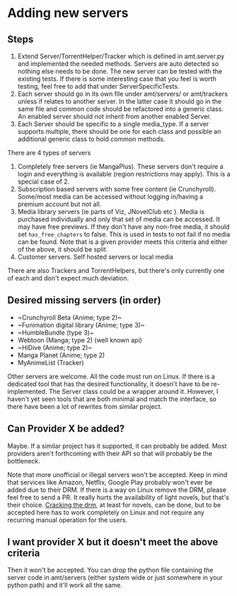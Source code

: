 
# Adding new servers

## Steps
1. Extend Server/TorrentHelper/Tracker which is defined in amt.server.py and implemented the needed methods. Servers are auto detected so nothing else needs to be done. The new server can be tested with the existing tests. If there is some interesting case that you feel is worth testing, feel free to add that under ServerSpecificTests.
2. Each server should go in its own file under amt/servers/ or amt/trackers unless if relates to another server. In the latter case it should go in the same file and common code should be refactored into a generic class. An enabled server should not inherit from another enabled Server.
3. Each Server should be specific to a single media_type. If a server supports multiple, there should be one for each class and possible an additional generic class to hold common methods.

There are 4 types of servers
1. Completely free servers (ie MangaPlus). These servers don't require a login and everything is available (region restrictions may apply). This is a special case of 2.
2. Subscription based servers with some free content (ie Crunchyroll). Some/most media can be accessed without logging in/having a premium account but not all.
3. Media library servers (ie parts of Viz, JNovelClub etc ). Media is purchased individually and only that set of media can be accessed. It may have free previews. If they don't have any non-free media, it should set `has_free_chapters` to false. This is used in tests to not fail if no media can be found. Note that is a given provider meets this criteria and either of the above, it should be split.
4. Customer servers. Self hosted servers or local media

There are also Trackers and TorrentHelpers, but there's only currently one of each and don't expect much deviation.


## Desired missing servers (in order)
* ~Crunchyroll Beta (Anime; type 2)~
* ~Funimation digital library (Anime; type 3)~
* ~HumbleBundle (type 3)~
* Webtoon (Manga; type 2) (well known api)
* ~HiDive (Anime; type 2)~
* Manga Planet (Anime; type 2)
* MyAnimeList (Tracker)

Other servers are welcome. All the code must run on Linux.
If there is a dedicated tool that has the desired functionality, it doesn't have to be re-implemented. The Server class could be a wrapper around it. However, I haven't yet seen tools that are both minimal and match the interface, so there have been a lot of rewrites from similar project.

## Can Provider X be added?
Maybe. If a similar project has it supported, it can probably be added. Most providers aren't forthcoming with their API so that will probably be the bottleneck.

Note that more unofficial or illegal servers won't be accepted.
Keep in mind that services like Amazon, Netflix, Google Play probably won't ever be added due to their DRM. If there is a way on Linux remove the DRM, please feel free to send a PR. It really hurts the availability of light novels, but that's their choice. [Cracking the drm](https://github.com/apprenticeharper/DeDRM_tools/wiki/Exactly-how-to-remove-DRM), at least for novels, can be done, but to be accepted here has to work completely on Linux and not require any recurring manual operation for the users.

## I want provider X but it doesn't meet the above criteria
Then it won't be accepted. You can drop the python file containing the server code in amt/servers (either system wide or just somewhere in your python path) and it'll work all the same.
